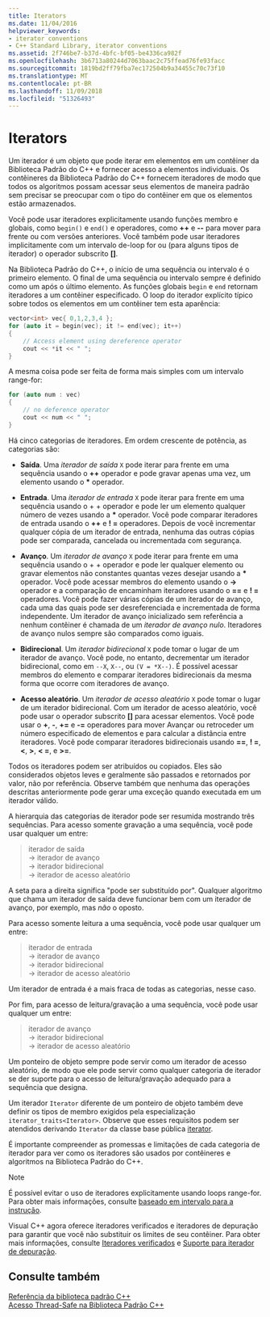 ```yaml
---
title: Iterators
ms.date: 11/04/2016
helpviewer_keywords:
- iterator conventions
- C++ Standard Library, iterator conventions
ms.assetid: 2f746be7-b37d-4bfc-bf05-be4336ca982f
ms.openlocfilehash: 3b6713a80244d7063baac2c75ffead76fe93facc
ms.sourcegitcommit: 1819bd2ff79fba7ec172504b9a34455c70c73f10
ms.translationtype: MT
ms.contentlocale: pt-BR
ms.lasthandoff: 11/09/2018
ms.locfileid: "51326493"
---
```

# <a name="iterators"></a>Iterators

Um iterador é um objeto que pode iterar em elementos em um contêiner da Biblioteca Padrão do C++ e fornecer acesso a elementos individuais. Os contêineres da Biblioteca Padrão do C++ fornecem iteradores de modo que todos os algoritmos possam acessar seus elementos de maneira padrão sem precisar se preocupar com o tipo do contêiner em que os elementos estão armazenados.

Você pode usar iteradores explicitamente usando funções membro e globais, como `begin()` e `end()` e operadores, como **++** e **--** para mover para frente ou com versões anteriores. Você também pode usar iteradores implicitamente com um intervalo de-loop for ou (para alguns tipos de iterador) o operador subscrito  **\[]**.

Na Biblioteca Padrão do C++, o início de uma sequência ou intervalo é o primeiro elemento. O final de uma sequência ou intervalo sempre é definido como um após o último elemento. As funções globais `begin` e `end` retornam iteradores a um contêiner especificado. O loop do iterador explícito típico sobre todos os elementos em um contêiner tem esta aparência:

```cpp
vector<int> vec{ 0,1,2,3,4 };
for (auto it = begin(vec); it != end(vec); it++)
{
    // Access element using dereference operator
    cout << *it << " ";
}
```

A mesma coisa pode ser feita de forma mais simples com um intervalo range-for:

```cpp
for (auto num : vec)
{
    // no deference operator
    cout << num << " ";
}
```

Há cinco categorias de iteradores. Em ordem crescente de potência, as categorias são:

- **Saída**. Uma *iterador de saída* `X` pode iterar para frente em uma sequência usando o **++** operador e pode gravar apenas uma vez, um elemento usando o __\*__ operador.

- **Entrada**. Uma *iterador de entrada* `X` pode iterar para frente em uma sequência usando o + + operador e pode ler um elemento qualquer número de vezes usando a **&ast;** operador. Você pode comparar iteradores de entrada usando o **++** e **! =** operadores. Depois de você incrementar qualquer cópia de um iterador de entrada, nenhuma das outras cópias pode ser comparada, cancelada ou incrementada com segurança.

- **Avanço**. Um *iterador de avanço* `X` pode iterar para frente em uma sequência usando o + + operador e pode ler qualquer elemento ou gravar elementos não constantes quantas vezes desejar usando a **&ast;** operador. Você pode acessar membros do elemento usando o **->** operador e a comparação de encaminham iteradores usando o **==** e **! =** operadores. Você pode fazer várias cópias de um iterador de avanço, cada uma das quais pode ser desreferenciada e incrementada de forma independente. Um iterador de avanço inicializado sem referência a nenhum contêiner é chamada de um *iterador de avanço nulo*. Iteradores de avanço nulos sempre são comparados como iguais.

- **Bidirecional**. Um *iterador bidirecional* `X` pode tomar o lugar de um iterador de avanço. Você pode, no entanto, decrementar um iterador bidirecional, como em `--X`, `X--`, ou `(V = *X--)`. É possível acessar membros do elemento e comparar iteradores bidirecionais da mesma forma que ocorre com iteradores de avanço.

- **Acesso aleatório**. Um *iterador de acesso aleatório* `X` pode tomar o lugar de um iterador bidirecional. Com um iterador de acesso aleatório, você pode usar o operador subscrito  **\[]** para acessar elementos. Você pode usar o **+**, **-**, **+=** e **-=** operadores para mover Avançar ou retroceder um número especificado de elementos e para calcular a distância entre iteradores. Você pode comparar iteradores bidirecionais usando **==**, **! =**, **\<**, **>**, **\< =**, e **>=**.

Todos os iteradores podem ser atribuídos ou copiados. Eles são considerados objetos leves e geralmente são passados e retornados por valor, não por referência. Observe também que nenhuma das operações descritas anteriormente pode gerar uma exceção quando executada em um iterador válido.

A hierarquia das categorias de iterador pode ser resumida mostrando três sequências. Para acesso somente gravação a uma sequência, você pode usar qualquer um entre:

> iterador de saída<br/>
> -> iterador de avanço<br/>
> -> iterador bidirecional<br/>
> -> iterador de acesso aleatório<br/>

A seta para a direita significa "pode ser substituído por". Qualquer algoritmo que chama um iterador de saída deve funcionar bem com um iterador de avanço, por exemplo, mas *não* o oposto.

Para acesso somente leitura a uma sequência, você pode usar qualquer um entre:

> iterador de entrada<br/>
> -> iterador de avanço<br/>
> -> iterador bidirecional<br/>
> -> iterador de acesso aleatório<br/>

Um iterador de entrada é a mais fraca de todas as categorias, nesse caso.

Por fim, para acesso de leitura/gravação a uma sequência, você pode usar qualquer um entre:

> iterador de avanço<br/>
> -> iterador bidirecional<br/>
> -> iterador de acesso aleatório<br/>

Um ponteiro de objeto sempre pode servir como um iterador de acesso aleatório, de modo que ele pode servir como qualquer categoria de iterador se der suporte para o acesso de leitura/gravação adequado para a sequência que designa.

Um iterador `Iterator` diferente de um ponteiro de objeto também deve definir os tipos de membro exigidos pela especialização `iterator_traits<Iterator>`. Observe que esses requisitos podem ser atendidos derivando `Iterator` da classe base pública [iterator](../standard-library/iterator-struct.md).

É importante compreender as promessas e limitações de cada categoria de iterador para ver como os iteradores são usados por contêineres e algoritmos na Biblioteca Padrão do C++.

> [!NOTE]
> É possível evitar o uso de iteradores explicitamente usando loops range-for. Para obter mais informações, consulte [baseado em intervalo para a instrução](../cpp/range-based-for-statement-cpp.md).

Visual C++ agora oferece iteradores verificados e iteradores de depuração para garantir que você não substituir os limites de seu contêiner. Para obter mais informações, consulte [Iteradores verificados](../standard-library/checked-iterators.md) e [Suporte para iterador de depuração](../standard-library/debug-iterator-support.md).

## <a name="see-also"></a>Consulte também

[Referência da biblioteca padrão C++](../standard-library/cpp-standard-library-reference.md)<br/>
[Acesso Thread-Safe na Biblioteca Padrão C++](../standard-library/thread-safety-in-the-cpp-standard-library.md)<br/>
